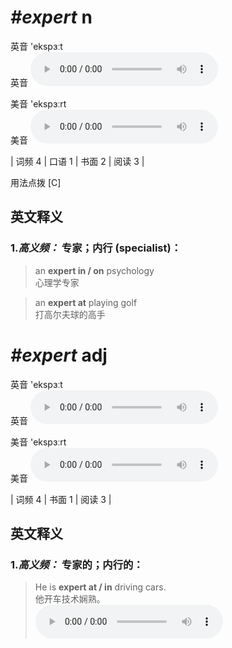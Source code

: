 # ***\#expert*** n
英音 'ekspɜːt  
英音
<audio src="./media/expert-B.aac" controls="controls"></audio>

美音 'ekspɜːrt  
美音
<audio src="./media/expert.aac" controls="controls"></audio>



| 词频 4 | 口语 1 | 书面 2 | 阅读 3 |  

用法点拨  [C]

英文释义
---
### 1.*高义频：* **专家；内行 (specialist)：**  

 > an **expert in / on** psychology  
 > 心理学专家    

 > an **expert at** playing golf  
 > 打高尔夫球的高手    


# ***\#expert*** adj
英音 'ekspɜːt  
英音
<audio src="./media/expert-B.aac" controls="controls"></audio>

美音 'ekspɜːrt  
美音
<audio src="./media/expert.aac" controls="controls"></audio>



| 词频 4 | 书面 1 | 阅读 3 |  

英文释义
---
### 1.*高义频：* **专家的；内行的：**  

 > He is **expert at / in** driving cars.  
 > 他开车技术娴熟。    
<audio src="./media/expert-1.aac" controls="controls"></audio>


